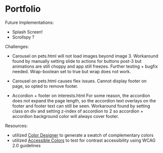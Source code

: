 # Portfolio

Future Implementations:
* Splash Screen!
* Scrollspy ?

Challenges:
* Carousel on pets.html will not load images beyond image 3. Workaround found by manually setting slide to actions for buttons post-3 but animations are still choppy and app still freezes. Further testing + bugfix needed. Wrap-boolean set to true but wrap does not work.

* Carousel on pets.html causes flex issues. Cannot display footer on page, so opted to remove footer.

* Accordion + footer on interests.html For some reason, the accordion does not expand the page length, so the accordion text overlays on the footer and footer text can still be seen. Workaround found by setting class on div and setting z-index of accordion to 2 so accordion + accordion background color will always cover footer. 


Resources:
* utilized [Color Designer](https://colordesigner.io/) to generate a swatch of complementary colors
* utilized [Accessible Colors](https://accessible-colors.com/) to test for contrast accessibility using WCAG 2.0 guidelines